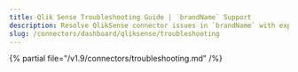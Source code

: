 ```yaml
---
title: Qlik Sense Troubleshooting Guide | `brandName` Support
description: Resolve QlikSense connector issues in `brandName` with expert troubleshooting guides. Fix dashboard integration problems and get your data flowing smoothly.
slug: /connectors/dashboard/qliksense/troubleshooting
---
```


{% partial file="/v1.9/connectors/troubleshooting.md" /%}
